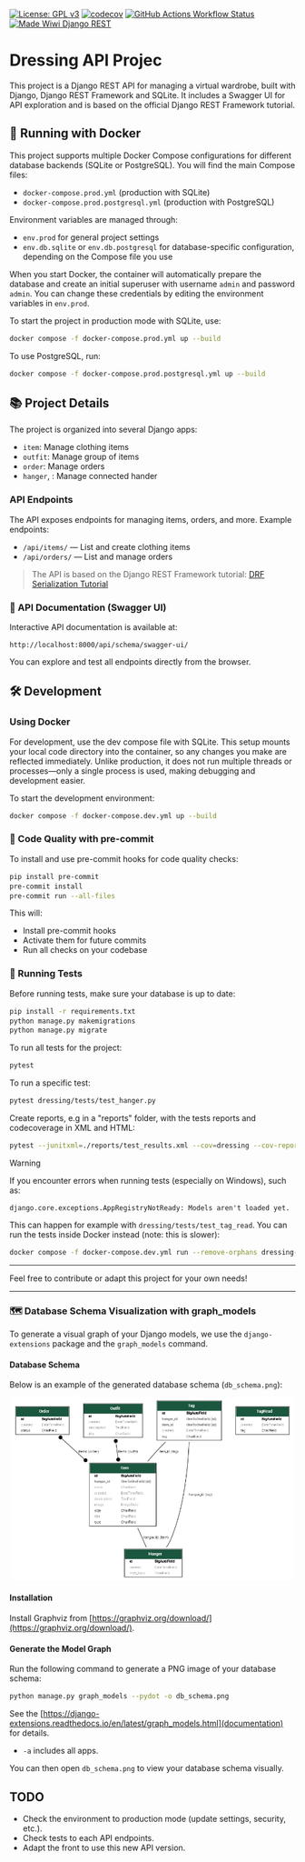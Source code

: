 [![License: GPL v3](https://img.shields.io/badge/License-GPLv3-blue.svg)](https://www.gnu.org/licenses/gpl-3.0)
[![codecov](https://codecov.io/github/Dressing-de-Laurianne/backend/graph/badge.svg?token=YMIUEXTXP8)](https://codecov.io/github/Dressing-de-Laurianne/backend)
[![GitHub Actions Workflow Status](https://img.shields.io/github/actions/workflow/status/Dressing-de-Laurianne/backend/codecov.yml)](https://github.com/Dressing-de-Laurianne/backend/actions/workflows/codecov.yml)
[![Made Wiwi Django REST](https://img.shields.io/badge/Django-REST-blue?style=flat&logo=django&color=%23092E20)](https://www.django-rest-framework.org/)


# Dressing API Projec

This project is a Django REST API for managing a virtual wardrobe, built with Django, Django REST Framework and SQLite. It includes a Swagger UI for API exploration and is based on the official Django REST Framework tutorial.

## 🚀 Running with Docker

This project supports multiple Docker Compose configurations for different database backends (SQLite or PostgreSQL).
You will find the main Compose files:

- `docker-compose.prod.yml` (production with SQLite)
- `docker-compose.prod.postgresql.yml` (production with PostgreSQL)

Environment variables are managed through:

- `env.prod` for general project settings
- `env.db.sqlite` or `env.db.postgresql` for database-specific configuration, depending on the Compose file you use

When you start Docker, the container will automatically prepare the database and create an initial superuser with username `admin` and password `admin`.
You can change these credentials by editing the environment variables in `env.prod`.

To start the project in production mode with SQLite, use:

```bash
docker compose -f docker-compose.prod.yml up --build
```

To use PostgreSQL, run:

```bash
docker compose -f docker-compose.prod.postgresql.yml up --build
```

## 📚 Project Details

The project is organized into several Django apps:
- `item`: Manage clothing items
- `outfit`: Manage group of items
- `order`: Manage orders
- `hanger`, : Manage connected hander

### API Endpoints

The API exposes endpoints for managing items, orders, and more. Example endpoints:

- `/api/items/` — List and create clothing items
- `/api/orders/` — List and manage orders

> The API is based on the Django REST Framework tutorial: [DRF Serialization Tutorial](https://www.django-rest-framework.org/tutorial/1-serialization/)

### 🔎 API Documentation (Swagger UI)

Interactive API documentation is available at:

```
http://localhost:8000/api/schema/swagger-ui/
```

You can explore and test all endpoints directly from the browser.



## 🛠️ Development

### Using Docker

For development, use the dev compose file with SQLite. This setup mounts your local code directory into the container, so any changes you make are reflected immediately.
Unlike production, it does not run multiple threads or processes—only a single process is used, making debugging and development easier.

To start the development environment:

```bash
docker compose -f docker-compose.dev.yml up --build
```

### 🧹 Code Quality with pre-commit

To install and use pre-commit hooks for code quality checks:

```bash
pip install pre-commit
pre-commit install
pre-commit run --all-files
```

This will:
- Install pre-commit hooks
- Activate them for future commits
- Run all checks on your codebase

### 🧪 Running Tests

Before running tests, make sure your database is up to date:

```bash
pip install -r requirements.txt
python manage.py makemigrations
python manage.py migrate
```

To run all tests for the project:

```bash
pytest
```

To run a specific test:
```bash
pytest dressing/tests/test_hanger.py
```

Create reports, e.g in a "reports" folder, with the tests reports and codecoverage in XML and HTML:
```bash
pytest --junitxml=./reports/test_results.xml --cov=dressing --cov-report=xml:./reports/coverage.xml --cov-report=html:./reports/coverage_html/
```


> [!WARNING]
> If you encounter errors when running tests (especially on Windows), such as:
> ```
> django.core.exceptions.AppRegistryNotReady: Models aren't loaded yet.
> ```
>
> This can happen for example with `dressing/tests/test_tag_read`.
> You can run the tests inside Docker instead (note: this is slower):
>
> ```bash
> docker compose -f docker-compose.dev.yml run --remove-orphans dressing-api pytest
> ```

---

Feel free to contribute or adapt this project for your own needs!

---


### 🗺️ Database Schema Visualization with graph_models

To generate a visual graph of your Django models, we use the `django-extensions` package and the `graph_models` command.

#### Database Schema

Below is an example of the generated database schema (`db_schema.png`):

<p align="center">
<img width="500" src="db_schema.png" /></p>

#### Installation

Install Graphviz from [https://graphviz.org/download/](https://graphviz.org/download/).


#### Generate the Model Graph

Run the following command to generate a PNG image of your database schema:

```bash
python manage.py graph_models --pydot -o db_schema.png
```

See the [https://django-extensions.readthedocs.io/en/latest/graph_models.html](documentation) for details.
- `-a` includes all apps.

You can then open `db_schema.png` to view your database schema visually.


## TODO

- Check the environment to production mode (update settings, security, etc.).
- Check tests to each API endpoints.
- Adapt the front to use this new API version.
